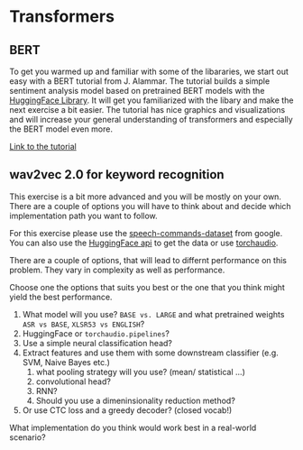 # Transformers


## BERT

To get you warmed up and familiar with some of the libararies, we start out easy with a BERT tutorial from J. Alammar. 
The tutorial builds a simple sentiment analysis model based on pretrained BERT models with the [HuggingFace Library](https://huggingface.co/). 
It will get you familiarized with the libary and make the next exercise a bit easier. 
The tutorial has nice graphics and visualizations and will increase your general understanding of transformers and especially the BERT model even more. 

[Link to the tutorial](https://jalammar.github.io/a-visual-guide-to-using-bert-for-the-first-time/)
## wav2vec 2.0 for keyword recognition
This exercise is a bit more advanced and you will be mostly on your own.
There are a couple of options you will have to think about and decide which implementation path you want to follow.

For this exercise please use the [speech-commands-dataset](https://ai.googleblog.com/2017/08/launching-speech-commands-dataset.html) from google.
You can also use the [HuggingFace api](https://huggingface.co/datasets/speech_commands) to get the data or use [torchaudio](https://pytorch.org/audio/stable/_modules/torchaudio/datasets/speechcommands.html).

There are a couple of options, that will lead to differnt performance on this problem. They vary in complexity as well as performance. 

Choose one the options that suits you best or the one that you think might yield the best performance.
1. What model will you use? ```BASE vs. LARGE``` and what pretrained weights ```ASR vs BASE```, ```XLSR53 vs ENGLISH```?
1. HuggingFace or ```torchaudio.pipelines```?
1. Use a simple neural classification head?
3. Extract features and use them with some downstream classifier (e.g. SVM, Naive Bayes etc.)
    1. what pooling strategy will you use? (mean/ statistical ...)
    2. convolutional head?
    3. RNN?
    3. Should you use a dimeninsionality reduction method?
1. Or use CTC loss and a greedy decoder? (closed vocab!)


What implementation do you think would work best in a real-world scenario?